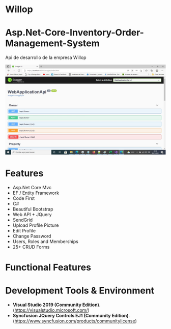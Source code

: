 # Willop

# Asp.Net-Core-Inventory-Order-Management-System
Api de desarrollo de la empresa Willop


![](https://github.com/choquidownn25/Willo/blob/main/WebApplicationApi/Utilitis/Imagen.jpg)



# Features

- Asp.Net Core Mvc
- EF / Entity Framework
- Code First
- C#
- Beautiful Bootstrap
- Web API + JQuery
- SendGrid
- Upload Profile Picture
- Edit Profile
- Change Password
- Users, Roles and Memberships
- 25+ CRUD Forms

# Functional Features


# Development Tools & Environment

- **Visual Studio 2019 (Community Edition)**. (https://visualstudio.microsoft.com/) 
- **Syncfusion JQuery Controls EJ1 (Community Edition)**. (https://www.syncfusion.com/products/communitylicense)



